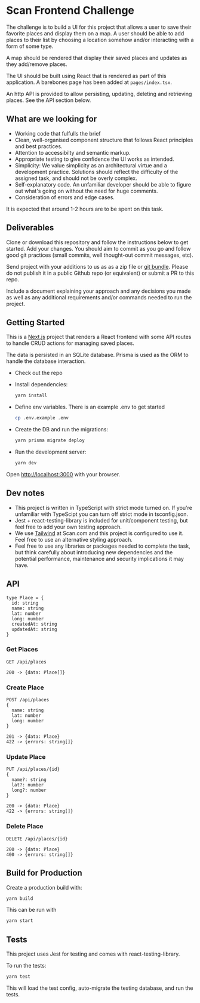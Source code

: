 # Scan Frontend Challenge

The challenge is to build a UI for this project that allows a user to save their favorite places and display them on a map. A user should be able to add places to their list by choosing a location somehow and/or interacting with a form of some type.

A map should be rendered that display their saved places and updates as they add/remove places.

The UI should be built using React that is rendered as part of this application. A barebones page has been added at `pages/index.tsx`.

An http API is provided to allow persisting, updating, deleting and retrieving places. See the API section below.

## What are we looking for

- Working code that fulfulls the brief
- Clean, well-organised component structure that follows React principles and best practices.
- Attention to accessibilty and semantic markup.
- Appropriate testing to give confidence the UI works as intended.
- Simplicity: We value simplicity as an architectural virtue and a development practice. Solutions should reflect the difficulty of the assigned task, and should not be overly complex.
- Self-explanatory code. An unfamiliar developer should be able to figure out what's going on without the need for huge comments.
- Consideration of errors and edge cases.

It is expected that around 1-2 hours are to be spent on this task.

## Deliverables

Clone or download this repository and follow the instructions below to get started. Add your changes. You should aim to commit as you go and follow good git practices (small commits, well thought-out commit messages, etc).

Send project with your additions to us as as a zip file or [git bundle][git-bundle]. Please do not publish it in a public Github repo (or equivalent) or submit a PR to this repo.

Include a document explaining your approach and any decisions you made as well as any additional requirements and/or commands needed to run the project.

## Getting Started

This is a [Next.js][next] project that renders a React frontend with some API routes to handle CRUD actions for managing saved places.

The data is persisted in an SQLite database. Prisma is used as the ORM to handle the database interaction.

- Check out the repo
- Install dependencies:

  ```bash
  yarn install
  ```

- Define env variables. There is an example .env to get started

  ```bash
  cp .env.example .env
  ```

- Create the DB and run the migrations:

  ```bash
  yarn prisma migrate deploy
  ```

- Run the development server:

  ```bash
  yarn dev
  ```

Open [http://localhost:3000](http://localhost:3000) with your browser.

## Dev notes

- This project is written in TypeScript with strict mode turned on. If you're unfamiliar with TypeScipt you can turn off strict mode in tsconfig.json.
- Jest + react-testing-library is included for unit/component testing, but feel free to add your own testing approach.
- We use [Tailwind][tailwind] at Scan.com and this project is configured to use it. Feel free to use an alternative styling approach.
- Feel free to use any libraries or packages needed to complete the task, but think carefully about introducing new dependencies and the potential performance, maintenance and security implications it may have.

## API

```
type Place = {
  id: string
  name: string
  lat: number
  long: number
  createdAt: string
  updatedAt: string
}

```

### Get Places

```
GET /api/places

200 -> {data: Place[]}

```

### Create Place

```
POST /api/places
{
  name: string
  lat: number
  long: number
}

201 -> {data: Place}
422 -> {errors: string[]}
```

### Update Place

```
PUT /api/places/{id}
{
  name?: string
  lat?: number
  long?: number
}

200 -> {data: Place}
422 -> {errors: string[]}
```

### Delete Place

```
DELETE /api/places/{id}

200 -> {data: Place}
400 -> {errors: string[]}
```

## Build for Production

Create a production build with:

```bash
yarn build
```

This can be run with

```bash
yarn start
```

## Tests

This project uses Jest for testing and comes with react-testing-library.

To run the tests:

```bash
yarn test
```

This will load the test config, auto-migrate the testing database, and run the tests.

[git-bundle]: https://git-scm.com/docs/git-bundle
[next]: https://nextjs.org/
[tailwind]: https://tailwindcss.com/
